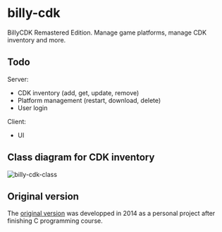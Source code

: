 # billy-cdk
BillyCDK Remastered Edition. Manage game platforms, manage CDK inventory and more.

## Todo

Server:
- CDK inventory (add, get, update, remove)
- Platform management (restart, download, delete)
- User login

Client:
- UI

## Class diagram for CDK inventory
![billy-cdk-class](https://i.imgur.com/CzKKRgY.png)
## Original version
The [original version](https://github.com/valorad/C_cc/blob/master/BillyCDK%20x64.C) was developped in 2014 as a personal project after finishing C programming course.
